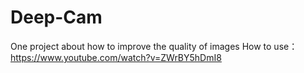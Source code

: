 # Deep-Cam
One project about how to improve the quality of images
How to use：https://www.youtube.com/watch?v=ZWrBY5hDmI8
